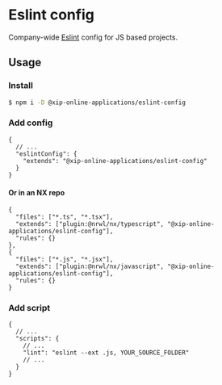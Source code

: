 # Eslint config

Company-wide [Eslint](https://eslint.org/) config for JS based projects.

## Usage

### Install

```sh
$ npm i -D @xip-online-applications/eslint-config
```

### Add config

```jsonc
{
  // ...
  "eslintConfig": {
    "extends": "@xip-online-applications/eslint-config"
  }
}
```

#### Or in an NX repo

```jsonc
{
  "files": ["*.ts", "*.tsx"],
  "extends": ["plugin:@nrwl/nx/typescript", "@xip-online-applications/eslint-config"],
  "rules": {}
},
{
  "files": ["*.js", "*.jsx"],
  "extends": ["plugin:@nrwl/nx/javascript", "@xip-online-applications/eslint-config"],
  "rules": {}
}
```

### Add script

```jsonc
{
  // ...
  "scripts": {
    // ...
    "lint": "eslint --ext .js, YOUR_SOURCE_FOLDER"
    // ...
  }
}
```
